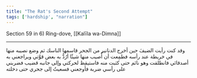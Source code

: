 ```yaml
---
title: "The Rat's Second Attempt"
tags: ['hardship', "narration"]
---
```


 Section 59 in 6) Ring-dove, [[Kalīla wa-Dimna]]

---
وقد كنت رأيت الضيفَ حين أخرج الدنانير من الجحر قاسمها الناسك ثم وضع نصيبه منها في خريطة عند رأسه فطمِعت أن أُصيب منها شيئًا أرُدُّ به بعض قوَّتي ويراجعني به أصدقائي فانطلقت وهو نائم حتى كثبت منه فاستيقظ لحركتي وإلى جانبه قضيب فضربني على رأسي ضربة فأوجعني فسعيتُ إلى جحري حتى دخلته
